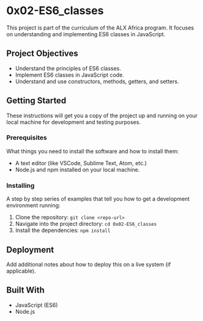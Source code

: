 # 0x02-ES6_classes

This project is part of the curriculum of the ALX Africa program. It focuses on understanding and implementing ES6 classes in JavaScript.

## Project Objectives

- Understand the principles of ES6 classes.
- Implement ES6 classes in JavaScript code.
- Understand and use constructors, methods, getters, and setters.

## Getting Started

These instructions will get you a copy of the project up and running on your local machine for development and testing purposes.

### Prerequisites

What things you need to install the software and how to install them:

- A text editor (like VSCode, Sublime Text, Atom, etc.)
- Node.js and npm installed on your local machine.

### Installing

A step by step series of examples that tell you how to get a development environment running:

1. Clone the repository: `git clone <repo-url>`
2. Navigate into the project directory: `cd 0x02-ES6_classes`
3. Install the dependencies: `npm install`

## Deployment

Add additional notes about how to deploy this on a live system (if applicable).

## Built With

- JavaScript (ES6)
- Node.js